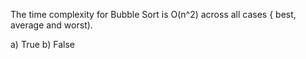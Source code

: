 
The time complexity for Bubble Sort is O(n^2) across all cases { best, average and worst).

a) True
b) False
